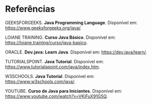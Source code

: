 # Referências

GEEKSFORGEEKS. **Java Programming Language**. Disponível em: <https://www.geeksforgeeks.org/java/>.

LOIANE TRAINING. **Curso Java Básico**. Disponível em: <https://loiane.training/curso/java-basico>.

ORACLE. **Dev.java: Learn Java**. Disponível em: <https://dev.java/learn/>.

TUTORIALSPOINT. **Java Tutorial**. Disponível em: <https://www.tutorialspoint.com/java/index.htm>.

W3SCHOOLS. **Java Tutorial**. Disponível em: <https://www.w3schools.com/java/>.

YOUTUBE. **Curso de Java para Iniciantes**. Disponível em: <https://www.youtube.com/watch?v=VKjFuX91G5Q>.
